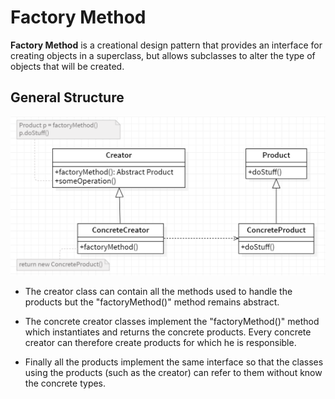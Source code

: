 # Factory Method

<b>Factory Method</b> is a creational design pattern that provides an interface for creating objects in a superclass, but allows subclasses to alter the type of objects that will be created.

## General Structure

<p align="center">
  <img src="../../images/factory-method.png" width="700" />
</p>

- The creator class can contain all the methods used to
  handle the products but the "factoryMethod()" method remains abstract.

- The concrete creator classes implement the "factoryMethod()" method which
  instantiates and returns the concrete products. Every concrete creator can
  therefore create products for which he is responsible.

- Finally all the products implement the same interface so that the
  classes using the products (such as the creator) can refer to them without
  know the concrete types.
